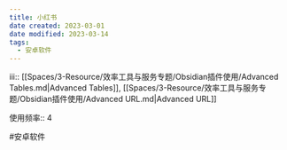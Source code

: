 ```yaml
---
title: 小红书
date created: 2023-03-01
date modified: 2023-03-14
tags:
  - 安卓软件
---
```

iii:: [[Spaces/3-Resource/效率工具与服务专题/Obsidian插件使用/Advanced Tables.md|Advanced Tables]], [[Spaces/3-Resource/效率工具与服务专题/Obsidian插件使用/Advanced URL.md|Advanced URL]]

使用频率:: 4

#安卓软件
